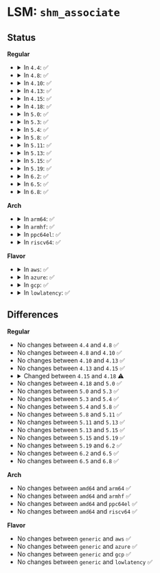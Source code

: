# LSM: <code>shm_associate</code>

## Status
<b>Regular</b>
<ul>
<li>
<details>
<summary>In <code>4.4</code>: ✅</summary>

```c
int security_shm_associate(struct shmid_kernel *shp, int shmflg);
```
</details>
</li>
<li>
<details>
<summary>In <code>4.8</code>: ✅</summary>

```c
int security_shm_associate(struct shmid_kernel *shp, int shmflg);
```
</details>
</li>
<li>
<details>
<summary>In <code>4.10</code>: ✅</summary>

```c
int security_shm_associate(struct shmid_kernel *shp, int shmflg);
```
</details>
</li>
<li>
<details>
<summary>In <code>4.13</code>: ✅</summary>

```c
int security_shm_associate(struct shmid_kernel *shp, int shmflg);
```
</details>
</li>
<li>
<details>
<summary>In <code>4.15</code>: ✅</summary>

```c
int security_shm_associate(struct shmid_kernel *shp, int shmflg);
```
</details>
</li>
<li>
<details>
<summary>In <code>4.18</code>: ✅</summary>

```c
int security_shm_associate(struct kern_ipc_perm *shp, int shmflg);
```
</details>
</li>
<li>
<details>
<summary>In <code>5.0</code>: ✅</summary>

```c
int security_shm_associate(struct kern_ipc_perm *shp, int shmflg);
```
</details>
</li>
<li>
<details>
<summary>In <code>5.3</code>: ✅</summary>

```c
int security_shm_associate(struct kern_ipc_perm *shp, int shmflg);
```
</details>
</li>
<li>
<details>
<summary>In <code>5.4</code>: ✅</summary>

```c
int security_shm_associate(struct kern_ipc_perm *shp, int shmflg);
```
</details>
</li>
<li>
<details>
<summary>In <code>5.8</code>: ✅</summary>

```c
int security_shm_associate(struct kern_ipc_perm *shp, int shmflg);
```
</details>
</li>
<li>
<details>
<summary>In <code>5.11</code>: ✅</summary>

```c
int security_shm_associate(struct kern_ipc_perm *shp, int shmflg);
```
</details>
</li>
<li>
<details>
<summary>In <code>5.13</code>: ✅</summary>

```c
int security_shm_associate(struct kern_ipc_perm *shp, int shmflg);
```
</details>
</li>
<li>
<details>
<summary>In <code>5.15</code>: ✅</summary>

```c
int security_shm_associate(struct kern_ipc_perm *shp, int shmflg);
```
</details>
</li>
<li>
<details>
<summary>In <code>5.19</code>: ✅</summary>

```c
int security_shm_associate(struct kern_ipc_perm *shp, int shmflg);
```
</details>
</li>
<li>
<details>
<summary>In <code>6.2</code>: ✅</summary>

```c
int security_shm_associate(struct kern_ipc_perm *shp, int shmflg);
```
</details>
</li>
<li>
<details>
<summary>In <code>6.5</code>: ✅</summary>

```c
int security_shm_associate(struct kern_ipc_perm *shp, int shmflg);
```
</details>
</li>
<li>
<details>
<summary>In <code>6.8</code>: ✅</summary>

```c
int security_shm_associate(struct kern_ipc_perm *shp, int shmflg);
```
</details>
</li>
</ul>
<b>Arch</b>
<ul>
<li>
<details>
<summary>In <code>arm64</code>: ✅</summary>

```c
int security_shm_associate(struct kern_ipc_perm *shp, int shmflg);
```
</details>
</li>
<li>
<details>
<summary>In <code>armhf</code>: ✅</summary>

```c
int security_shm_associate(struct kern_ipc_perm *shp, int shmflg);
```
</details>
</li>
<li>
<details>
<summary>In <code>ppc64el</code>: ✅</summary>

```c
int security_shm_associate(struct kern_ipc_perm *shp, int shmflg);
```
</details>
</li>
<li>
<details>
<summary>In <code>riscv64</code>: ✅</summary>

```c
int security_shm_associate(struct kern_ipc_perm *shp, int shmflg);
```
</details>
</li>
</ul>
<b>Flavor</b>
<ul>
<li>
<details>
<summary>In <code>aws</code>: ✅</summary>

```c
int security_shm_associate(struct kern_ipc_perm *shp, int shmflg);
```
</details>
</li>
<li>
<details>
<summary>In <code>azure</code>: ✅</summary>

```c
int security_shm_associate(struct kern_ipc_perm *shp, int shmflg);
```
</details>
</li>
<li>
<details>
<summary>In <code>gcp</code>: ✅</summary>

```c
int security_shm_associate(struct kern_ipc_perm *shp, int shmflg);
```
</details>
</li>
<li>
<details>
<summary>In <code>lowlatency</code>: ✅</summary>

```c
int security_shm_associate(struct kern_ipc_perm *shp, int shmflg);
```
</details>
</li>
</ul>

## Differences
<b>Regular</b>
<ul>
<li>
No changes between <code>4.4</code> and <code>4.8</code> ✅
</li>
<li>
No changes between <code>4.8</code> and <code>4.10</code> ✅
</li>
<li>
No changes between <code>4.10</code> and <code>4.13</code> ✅
</li>
<li>
No changes between <code>4.13</code> and <code>4.15</code> ✅
</li>
<li>
<details>
<summary>Changed between <code>4.15</code> and <code>4.18</code> ⚠️</summary>
<ul>
<li>
<b>Param type changed. </b>
<code>struct shmid_kernel *shp</code> ➡️ <code>struct kern_ipc_perm *shp</code>
</li>
</ul>
</details>
</li>
<li>
No changes between <code>4.18</code> and <code>5.0</code> ✅
</li>
<li>
No changes between <code>5.0</code> and <code>5.3</code> ✅
</li>
<li>
No changes between <code>5.3</code> and <code>5.4</code> ✅
</li>
<li>
No changes between <code>5.4</code> and <code>5.8</code> ✅
</li>
<li>
No changes between <code>5.8</code> and <code>5.11</code> ✅
</li>
<li>
No changes between <code>5.11</code> and <code>5.13</code> ✅
</li>
<li>
No changes between <code>5.13</code> and <code>5.15</code> ✅
</li>
<li>
No changes between <code>5.15</code> and <code>5.19</code> ✅
</li>
<li>
No changes between <code>5.19</code> and <code>6.2</code> ✅
</li>
<li>
No changes between <code>6.2</code> and <code>6.5</code> ✅
</li>
<li>
No changes between <code>6.5</code> and <code>6.8</code> ✅
</li>
</ul>
<b>Arch</b>
<ul>
<li>
No changes between <code>amd64</code> and <code>arm64</code> ✅
</li>
<li>
No changes between <code>amd64</code> and <code>armhf</code> ✅
</li>
<li>
No changes between <code>amd64</code> and <code>ppc64el</code> ✅
</li>
<li>
No changes between <code>amd64</code> and <code>riscv64</code> ✅
</li>
</ul>
<b>Flavor</b>
<ul>
<li>
No changes between <code>generic</code> and <code>aws</code> ✅
</li>
<li>
No changes between <code>generic</code> and <code>azure</code> ✅
</li>
<li>
No changes between <code>generic</code> and <code>gcp</code> ✅
</li>
<li>
No changes between <code>generic</code> and <code>lowlatency</code> ✅
</li>
</ul>
